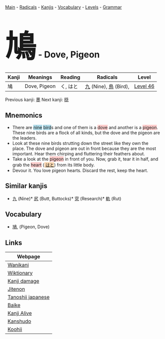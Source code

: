 <style> bigfont {font-size: 100px}</style>
[Main](../README.md) -
[Radicals](../radicals.md) -
[Kanjis](../kanjis.md) -
[Vocabulary](../vocabulary.md) -
[Levels](../levels.md) -
[Grammar](../grammar.md)
# <bigfont> 鳩</bigfont> - Dove, Pigeon 

| Kanji | Meanings | Reading | Radicals | Level |
| --- | --- | --- | --- | --- |
| 鳩 | Dove, Pigeon | く, はと | [九](../radicals/九.md) (Nine), [鳥](../radicals/鳥.md) (Bird),  | [Level 46](../levels/wk_level46.md) |

Previous kanji: [墨](墨.md) Next kanji: [穏](穏.md) 

## Mnemonics
 * There are <span style="background-color:#ADD8E6"> nine</span> <span style="background-color:#ADD8E6"> bird</span>s and one of them is a <span style="background-color:#ffcccb"> dove</span> and another is a <span style="background-color:#ffcccb"> pigeon</span>. These nine birds are a flock of all kinds, but the dove and the pigeon are the leaders.
* Look at these nine birds strutting down the street like they own the place. The dove and pigeon are out in front because they are the most important. Hear them chirping and fluttering their feathers about.
* Take a look at the <span style="background-color:#ffcccb"> pigeon</span> in front of you. Now, grab it, tear it in half, and grab the <span style="background-color:#ffcccb"> heart</span> (<span style="background-color:#fed8b1"> [はと](https://jisho.org/search/はと)</span>) from its little body. 
* Devour it. You love pigeon hearts. Discard the rest, keep the heart.


## Similar kanjis
 * [九](九.md) (Nine)* [尻](尻.md) (Butt, Buttocks)* [究](究.md) (Research)* [軌](軌.md) (Rut)


## Vocabulary
 * [鳩](../vocabulary/鳩.md), (Pigeon, Dove)



## Links 

| Webpage |
| --- |
| [Wanikani          ](https://www.wanikani.com/kanji/鳩) |
| [Wiktionary        ](https://en.wiktionary.org/wiki/鳩) |
| [Kanji damage      ](http://www.kanjidamage.com/kanji/search?utf8=✓&q=鳩) |
| [Jitenon           ](https://jitenon.com/kanji/鳩) |
| [Tanoshii japanese ](https://www.tanoshiijapanese.com/dictionary/kanji.cfm?k=鳩) |
| [Baike             ](https://baike.baidu.com/item/鳩) |
| [Kanji Alive       ](https://app.kanjialive.com/鳩) |
| [Kanshudo          ](https://www.kanshudo.com/searchmn?q=鳩) |
| [Koohii            ](https://kanji.koohii.com/study/kanji/鳩) |
